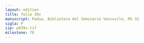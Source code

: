```yaml
---
layout: edition
title: folio 39v
manuscript: Padua, Biblioteca del Seminario Vescovile, MS 32
sigla: P
iip: p039v.tif
milestone: 78
---
```

